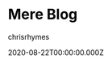 ---
title: Mere Blog
github: https://github.com/chrisrhymes/mere-blog-theme
demo: https://www.csrhymes.com/mere-blog-theme/
author: chrisrhymes
date: 2020-08-22T00:00:00.000Z
ssg:
  - Jekyll
cms:
  - Markdown
css:
  - Bulma
category:
  - Blog
description: >-
  Mere is a minimal and simple blog theme, and nothing more, for use with Jekyll
  and GitHub Pages.
draft: true
publish_date: '2019-09-08T20:03:13Z'
update_date: '2021-02-27T08:50:32Z'
github_star: 25
github_fork: 43
---